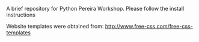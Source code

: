 A brief repository for Python Pereira Workshop. Please follow the install instructions

Website templates were obtained from: http://www.free-css.com/free-css-templates
